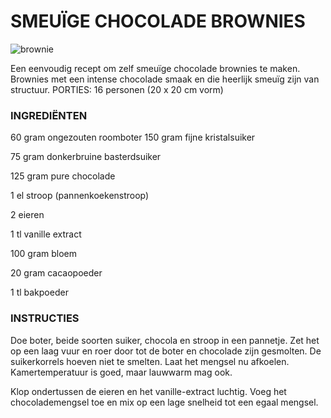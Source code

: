 # SMEUÏGE CHOCOLADE BROWNIES
 
![brownie](https://static-koken.vtm.be/sites/koken.vtm.be/files/styles/vmmaplayer_big/public/recipe/image/istock_000014824924small.jpg?itok=iwt0V0vw)

Een eenvoudig recept om zelf smeuïge chocolade brownies te maken. Brownies met een intense chocolade smaak en die heerlijk
 smeuïg zijn van structuur.
PORTIES: 16 personen (20 x 20 cm vorm)
 
###    INGREDIËNTEN

60 gram ongezouten roomboter
150 gram fijne kristalsuiker

75 gram donkerbruine basterdsuiker

125 gram pure chocolade

1 el stroop (pannenkoekenstroop)

2 eieren

1 tl vanille extract

100 gram bloem

20 gram cacaopoeder

1 tl bakpoeder

### INSTRUCTIES

Doe boter, beide soorten suiker, chocola en stroop in een pannetje. Zet het op een laag vuur en roer door tot de boter en chocolade zijn gesmolten. De suikerkorrels hoeven niet te smelten. Laat het mengsel nu afkoelen. Kamertemperatuur is goed, maar lauwwarm mag ook.

Klop ondertussen de eieren en het vanille-extract luchtig. Voeg het chocolademengsel toe en mix op een lage snelheid tot een egaal mengsel.
